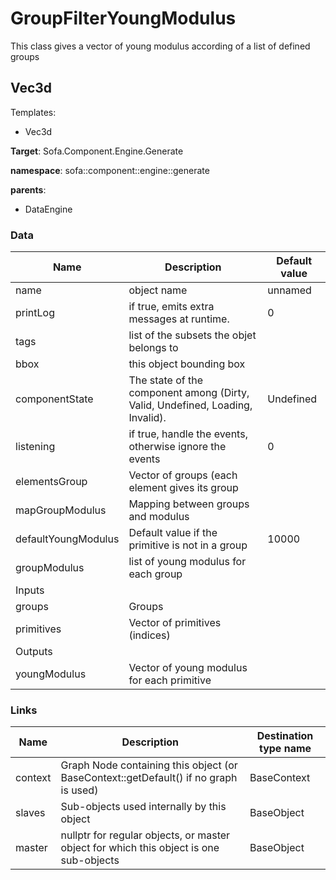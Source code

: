 <!-- generate_doc -->
# GroupFilterYoungModulus

This class gives a vector of young modulus according of a list of defined groups


## Vec3d

Templates:

- Vec3d

__Target__: Sofa.Component.Engine.Generate

__namespace__: sofa::component::engine::generate

__parents__:

- DataEngine

### Data

<table>
    <thead>
        <tr>
            <th>Name</th>
            <th>Description</th>
            <th>Default value</th>
        </tr>
    </thead>
    <tbody>
	<tr>
		<td>name</td>
		<td>
object name
		</td>
		<td>unnamed</td>
	</tr>
	<tr>
		<td>printLog</td>
		<td>
if true, emits extra messages at runtime.
		</td>
		<td>0</td>
	</tr>
	<tr>
		<td>tags</td>
		<td>
list of the subsets the objet belongs to
		</td>
		<td></td>
	</tr>
	<tr>
		<td>bbox</td>
		<td>
this object bounding box
		</td>
		<td></td>
	</tr>
	<tr>
		<td>componentState</td>
		<td>
The state of the component among (Dirty, Valid, Undefined, Loading, Invalid).
		</td>
		<td>Undefined</td>
	</tr>
	<tr>
		<td>listening</td>
		<td>
if true, handle the events, otherwise ignore the events
		</td>
		<td>0</td>
	</tr>
	<tr>
		<td>elementsGroup</td>
		<td>
Vector of groups (each element gives its group
		</td>
		<td></td>
	</tr>
	<tr>
		<td>mapGroupModulus</td>
		<td>
Mapping between groups and modulus
		</td>
		<td></td>
	</tr>
	<tr>
		<td>defaultYoungModulus</td>
		<td>
Default value if the primitive is not in a group
		</td>
		<td>10000</td>
	</tr>
	<tr>
		<td>groupModulus</td>
		<td>
list of young modulus for each group
		</td>
		<td></td>
	</tr>
	<tr>
		<td colspan="3">Inputs</td>
	</tr>
	<tr>
		<td>groups</td>
		<td>
Groups
		</td>
		<td></td>
	</tr>
	<tr>
		<td>primitives</td>
		<td>
Vector of primitives (indices)
		</td>
		<td></td>
	</tr>
	<tr>
		<td colspan="3">Outputs</td>
	</tr>
	<tr>
		<td>youngModulus</td>
		<td>
Vector of young modulus for each primitive
		</td>
		<td></td>
	</tr>

</tbody>
</table>

### Links


| Name | Description | Destination type name |
| ---- | ----------- | --------------------- |
|context|Graph Node containing this object (or BaseContext::getDefault() if no graph is used)|BaseContext|
|slaves|Sub-objects used internally by this object|BaseObject|
|master|nullptr for regular objects, or master object for which this object is one sub-objects|BaseObject|

